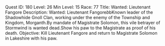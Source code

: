 Quest ID: 180
Level: 26
Min Level: 15
Race: 77
Title: Wanted: Lieutenant Fangore
Description: Wanted: Lieutenant Fangore$b$bKnown leader of the Shadowhide Gnoll Clan, working under the enemy of the Township and Kingdom, Morganth.By mandate of Magistrate Solomon, this vile betrayer of Stormwind is wanted dead.Show his paw to the Magistrate as proof of his death.
Objective: Kill Lieutenant Fangore and return to Magistrate Solomon in Lakeshire with his paw.
